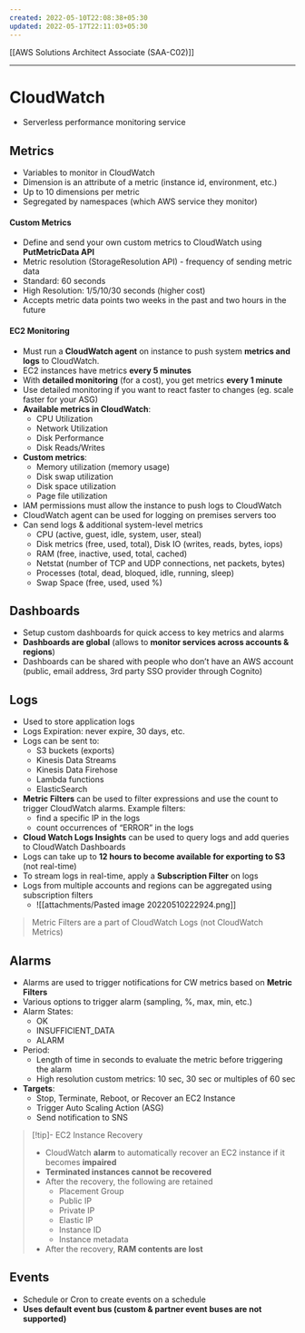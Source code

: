 ```yaml
---
created: 2022-05-10T22:08:38+05:30
updated: 2022-05-17T22:11:03+05:30
---
```

[[AWS Solutions Architect Associate (SAA-C02)]]

---
# CloudWatch
- Serverless performance monitoring service

## Metrics
- Variables to monitor in CloudWatch
- Dimension is an attribute of a metric (instance id, environment, etc.)
- Up to 10 dimensions per metric
- Segregated by namespaces (which AWS service they monitor)

#### Custom Metrics
- Define and send your own custom metrics to CloudWatch using **PutMetricData API**
- Metric resolution (StorageResolution API) - frequency of sending metric data
-   Standard: 60 seconds
-   High Resolution: 1/5/10/30 seconds (higher cost)
- Accepts metric data points two weeks in the past and two hours in the future

#### EC2 Monitoring
- Must run a **CloudWatch agent** on instance to push system **metrics and logs** to CloudWatch.
- EC2 instances have metrics **every 5 minutes**
- With **detailed monitoring** (for a cost), you get metrics **every 1 minute**
- Use detailed monitoring if you want to react faster to changes (eg. scale faster for your ASG)
- **Available metrics in CloudWatch**:
	- CPU Utilization
	- Network Utilization
	- Disk Performance
	- Disk Reads/Writes
- **Custom metrics**:
	- Memory utilization (memory usage)
	- Disk swap utilization
	- Disk space utilization
	- Page file utilization
- lAM permissions must allow the instance to push logs to CloudWatch
- CloudWatch agent can be used for logging on premises servers too
- Can send logs & additional system-level metrics
    -   CPU (active, guest, idle, system, user, steal)
    -   Disk metrics (free, used, total), Disk IO (writes, reads, bytes, iops)
    -   RAM (free, inactive, used, total, cached)
    -   Netstat (number of TCP and UDP connections, net packets, bytes)
    -   Processes (total, dead, bloqued, idle, running, sleep)
    -   Swap Space (free, used, used %)

## Dashboards
- Setup custom dashboards for quick access to key metrics and alarms
- **Dashboards are global** (allows to **monitor services across accounts & regions**)
- Dashboards can be shared with people who don’t have an AWS account (public, email address, 3rd party SSO provider through Cognito)

## Logs
- Used to store application logs
- Logs Expiration: never expire, 30 days, etc.
- Logs can be sent to:
    -   S3 buckets (exports)
    -   Kinesis Data Streams
    -   Kinesis Data Firehose
	-   Lambda functions
    -   ElasticSearch
- **Metric Filters** can be used to filter expressions and use the count to trigger CloudWatch alarms. Example filters:
    -   find a specific IP in the logs
    -   count occurrences of “ERROR” in the logs
- **Cloud Watch Logs Insights** can be used to query logs and add queries to CloudWatch Dashboards
- Logs can take up to **12 hours to become available for exporting to S3** (not real-time)
- To stream logs in real-time, apply a **Subscription Filter** on logs
- Logs from multiple accounts and regions can be aggregated using subscription filters
	- ![[attachments/Pasted image 20220510222924.png]]

> Metric Filters are a part of CloudWatch Logs (not CloudWatch Metrics)

## Alarms
-   Alarms are used to trigger notifications for CW metrics based on **Metric Filters**
-   Various options to trigger alarm (sampling, %, max, min, etc.)
-   Alarm States:
    -   OK
    -   INSUFFICIENT_DATA
    -   ALARM
- Period:
    -   Length of time in seconds to evaluate the metric before triggering the alarm
    -   High resolution custom metrics: 10 sec, 30 sec or multiples of 60 sec
-   **Targets**:
    -   Stop, Terminate, Reboot, or Recover an EC2 Instance
    -   Trigger Auto Scaling Action (ASG)
    -   Send notification to SNS

> [!tip]- EC2 Instance Recovery
> - CloudWatch **alarm** to automatically recover an EC2 instance if it becomes **impaired**
> - **Terminated instances cannot be recovered**
> - After the recovery, the following are retained
> 	- Placement Group
> 	- Public IP
> 	- Private IP
> 	- Elastic IP
> 	- Instance ID
> 	- Instance metadata
> - After the recovery, **RAM contents are lost**

## Events
- Schedule or Cron to create events on a schedule
-   **Uses default event bus (custom & partner event buses are not supported)**